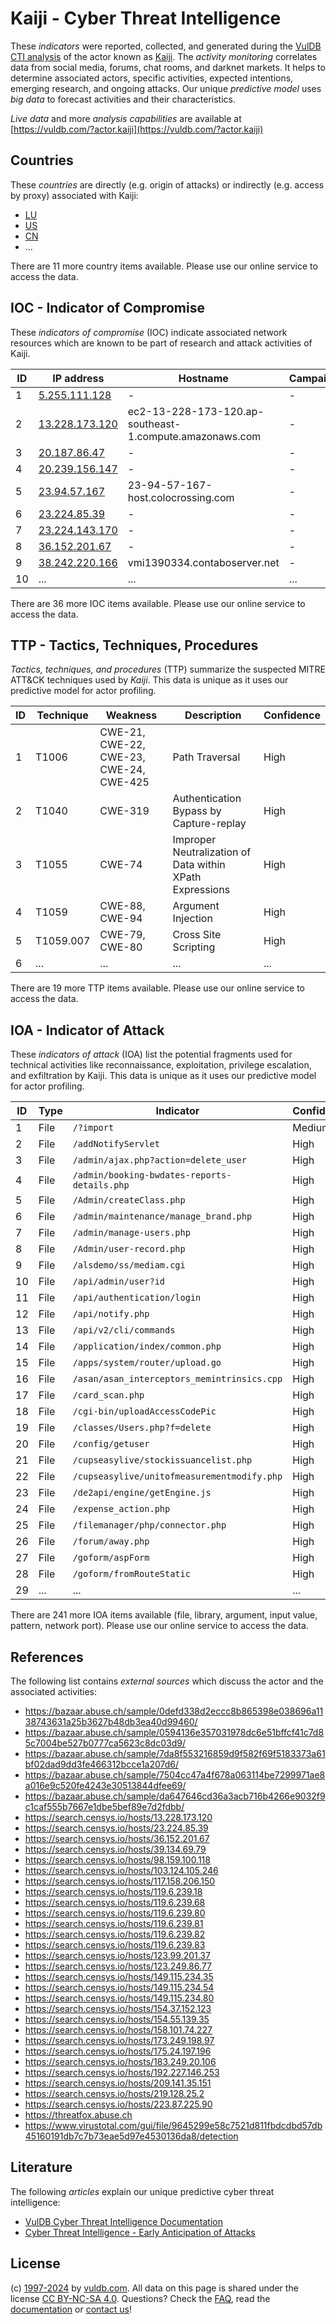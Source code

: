 # Kaiji - Cyber Threat Intelligence

These _indicators_ were reported, collected, and generated during the [VulDB CTI analysis](https://vuldb.com/?kb.cti) of the actor known as [Kaiji](https://vuldb.com/?actor.kaiji). The _activity monitoring_ correlates data from social media, forums, chat rooms, and darknet markets. It helps to determine associated actors, specific activities, expected intentions, emerging research, and ongoing attacks. Our unique _predictive model_ uses _big data_ to forecast activities and their characteristics.

_Live data_ and more _analysis capabilities_ are available at [https://vuldb.com/?actor.kaiji](https://vuldb.com/?actor.kaiji)

## Countries

These _countries_ are directly (e.g. origin of attacks) or indirectly (e.g. access by proxy) associated with Kaiji:

* [LU](https://vuldb.com/?country.lu)
* [US](https://vuldb.com/?country.us)
* [CN](https://vuldb.com/?country.cn)
* ...

There are 11 more country items available. Please use our online service to access the data.

## IOC - Indicator of Compromise

These _indicators of compromise_ (IOC) indicate associated network resources which are known to be part of research and attack activities of Kaiji.

ID | IP address | Hostname | Campaign | Confidence
-- | ---------- | -------- | -------- | ----------
1 | [5.255.111.128](https://vuldb.com/?ip.5.255.111.128) | - | - | High
2 | [13.228.173.120](https://vuldb.com/?ip.13.228.173.120) | ec2-13-228-173-120.ap-southeast-1.compute.amazonaws.com | - | Medium
3 | [20.187.86.47](https://vuldb.com/?ip.20.187.86.47) | - | - | High
4 | [20.239.156.147](https://vuldb.com/?ip.20.239.156.147) | - | - | High
5 | [23.94.57.167](https://vuldb.com/?ip.23.94.57.167) | 23-94-57-167-host.colocrossing.com | - | High
6 | [23.224.85.39](https://vuldb.com/?ip.23.224.85.39) | - | - | High
7 | [23.224.143.170](https://vuldb.com/?ip.23.224.143.170) | - | - | High
8 | [36.152.201.67](https://vuldb.com/?ip.36.152.201.67) | - | - | High
9 | [38.242.220.166](https://vuldb.com/?ip.38.242.220.166) | vmi1390334.contaboserver.net | - | High
10 | ... | ... | ... | ...

There are 36 more IOC items available. Please use our online service to access the data.

## TTP - Tactics, Techniques, Procedures

_Tactics, techniques, and procedures_ (TTP) summarize the suspected MITRE ATT&CK techniques used by _Kaiji_. This data is unique as it uses our predictive model for actor profiling.

ID | Technique | Weakness | Description | Confidence
-- | --------- | -------- | ----------- | ----------
1 | T1006 | CWE-21, CWE-22, CWE-23, CWE-24, CWE-425 | Path Traversal | High
2 | T1040 | CWE-319 | Authentication Bypass by Capture-replay | High
3 | T1055 | CWE-74 | Improper Neutralization of Data within XPath Expressions | High
4 | T1059 | CWE-88, CWE-94 | Argument Injection | High
5 | T1059.007 | CWE-79, CWE-80 | Cross Site Scripting | High
6 | ... | ... | ... | ...

There are 19 more TTP items available. Please use our online service to access the data.

## IOA - Indicator of Attack

These _indicators of attack_ (IOA) list the potential fragments used for technical activities like reconnaissance, exploitation, privilege escalation, and exfiltration by Kaiji. This data is unique as it uses our predictive model for actor profiling.

ID | Type | Indicator | Confidence
-- | ---- | --------- | ----------
1 | File | `/?import` | Medium
2 | File | `/addNotifyServlet` | High
3 | File | `/admin/ajax.php?action=delete_user` | High
4 | File | `/admin/booking-bwdates-reports-details.php` | High
5 | File | `/Admin/createClass.php` | High
6 | File | `/admin/maintenance/manage_brand.php` | High
7 | File | `/admin/manage-users.php` | High
8 | File | `/Admin/user-record.php` | High
9 | File | `/alsdemo/ss/mediam.cgi` | High
10 | File | `/api/admin/user?id` | High
11 | File | `/api/authentication/login` | High
12 | File | `/api/notify.php` | High
13 | File | `/api/v2/cli/commands` | High
14 | File | `/application/index/common.php` | High
15 | File | `/apps/system/router/upload.go` | High
16 | File | `/asan/asan_interceptors_memintrinsics.cpp` | High
17 | File | `/card_scan.php` | High
18 | File | `/cgi-bin/uploadAccessCodePic` | High
19 | File | `/classes/Users.php?f=delete` | High
20 | File | `/config/getuser` | High
21 | File | `/cupseasylive/stockissuancelist.php` | High
22 | File | `/cupseasylive/unitofmeasurementmodify.php` | High
23 | File | `/de2api/engine/getEngine.js` | High
24 | File | `/expense_action.php` | High
25 | File | `/filemanager/php/connector.php` | High
26 | File | `/forum/away.php` | High
27 | File | `/goform/aspForm` | High
28 | File | `/goform/fromRouteStatic` | High
29 | ... | ... | ...

There are 241 more IOA items available (file, library, argument, input value, pattern, network port). Please use our online service to access the data.

## References

The following list contains _external sources_ which discuss the actor and the associated activities:

* https://bazaar.abuse.ch/sample/0defd338d2eccc8b865398e038696a1138743631a25b3627b48db3ea40d99460/
* https://bazaar.abuse.ch/sample/0594136e357031978dc6e51bffcf41c7d85c7004be527b0777ca5623c8dc03d9/
* https://bazaar.abuse.ch/sample/7da8f553216859d9f582f69f5183373a61bf02dad9dd3fe466312bcce1a207d6/
* https://bazaar.abuse.ch/sample/7504cc47a4f678a063114be7299971ae8a016e9c520fe4243e30513844dfee69/
* https://bazaar.abuse.ch/sample/da647646cd36a3acb716b4266e9032f9c1caf555b7667e1dbe5bef89e7d2fdbb/
* https://search.censys.io/hosts/13.228.173.120
* https://search.censys.io/hosts/23.224.85.39
* https://search.censys.io/hosts/36.152.201.67
* https://search.censys.io/hosts/39.134.69.79
* https://search.censys.io/hosts/98.159.100.118
* https://search.censys.io/hosts/103.124.105.246
* https://search.censys.io/hosts/117.158.206.150
* https://search.censys.io/hosts/119.6.239.18
* https://search.censys.io/hosts/119.6.239.68
* https://search.censys.io/hosts/119.6.239.80
* https://search.censys.io/hosts/119.6.239.81
* https://search.censys.io/hosts/119.6.239.82
* https://search.censys.io/hosts/119.6.239.83
* https://search.censys.io/hosts/123.99.201.37
* https://search.censys.io/hosts/123.249.86.77
* https://search.censys.io/hosts/149.115.234.35
* https://search.censys.io/hosts/149.115.234.54
* https://search.censys.io/hosts/149.115.234.80
* https://search.censys.io/hosts/154.37.152.123
* https://search.censys.io/hosts/154.55.139.35
* https://search.censys.io/hosts/158.101.74.227
* https://search.censys.io/hosts/173.249.198.97
* https://search.censys.io/hosts/175.24.197.196
* https://search.censys.io/hosts/183.249.20.106
* https://search.censys.io/hosts/192.227.146.253
* https://search.censys.io/hosts/209.141.35.151
* https://search.censys.io/hosts/219.128.25.2
* https://search.censys.io/hosts/223.87.225.90
* https://threatfox.abuse.ch
* https://www.virustotal.com/gui/file/9645299e58c7521d811fbdcdbd57db45160191db7c7b73eae5d97e4530136da8/detection

## Literature

The following _articles_ explain our unique predictive cyber threat intelligence:

* [VulDB Cyber Threat Intelligence Documentation](https://vuldb.com/?kb.cti)
* [Cyber Threat Intelligence - Early Anticipation of Attacks](https://www.scip.ch/en/?labs.20201022)

## License

(c) [1997-2024](https://vuldb.com/?kb.changelog) by [vuldb.com](https://vuldb.com/?kb.about). All data on this page is shared under the license [CC BY-NC-SA 4.0](https://creativecommons.org/licenses/by-nc-sa/4.0/). Questions? Check the [FAQ](https://vuldb.com/?kb.faq), read the [documentation](https://vuldb.com/?kb) or [contact us](https://vuldb.com/?contact)!
